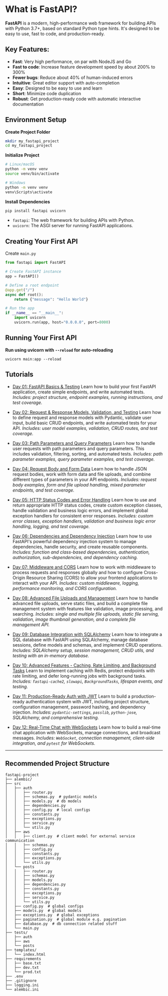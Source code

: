 # What is FastAPI?

**FastAPI** is a modern, high-performance web framework for building APIs with Python 3.7+, based on standard Python type hints. It's designed to be easy to use, fast to code, and production-ready.

## Key Features:

- **Fast**: Very high performance, on par with NodeJS and Go
- **Fast to code**: Increase feature development speed by about 200% to 300%
- **Fewer bugs**: Reduce about 40% of human-induced errors
- **Intuitive**: Great editor support with auto-completion
- **Easy**: Designed to be easy to use and learn
- **Short**: Minimize code duplication
- **Robust**: Get production-ready code with automatic interactive documentation

## Environment Setup

**Create Project Folder**
```bash
mkdir my_fastapi_project
cd my_fastapi_project
```
**Initialize Project**
```bash
# Linux/macOS
python -m venv venv
source venv/bin/activate

# Windows
python -m venv venv
venv\Scripts\activate
```
**Install Dependencies**
```bash
pip install fastapi uvicorn
```
- `fastapi`: The web framework for building APIs with Python.
- `uvicorn`: The ASGI server for running FastAPI applications.

## Creating Your First API

Create `main.py`
```python
from fastapi import FastAPI

# Create FastAPI instance
app = FastAPI()

# Define a root endpoint
@app.get("/")
async def root():
    return {"message": "Hello World"}

# Run the app
if __name__ == "__main__":
    import uvicorn
    uvicorn.run(app, host="0.0.0.0", port=8000)
```

## Running Your First API

**Run using uvicorn with `--reload` for auto-reloading**
```
uvicorn main:app --reload
```

## Tutorials

- [Day 01: FastAPI Basics & Testing](day01/README.md)
  Learn how to build your first FastAPI application, create simple endpoints, and write automated tests.
  _Includes: project structure, endpoint examples, running instructions, and test coverage._

- [Day 02: Request & Response Models, Validation, and Testing](day02/README.md)
  Learn how to define request and response models with Pydantic, validate user input, build basic CRUD endpoints, and write automated tests for your API.
  _Includes: user model examples, validation, CRUD routes, and test coverage._

- [Day 03: Path Parameters and Query Parameters](day03/README.md)
  Learn how to handle user requests with path parameters and query parameters. This includes validation, filtering, sorting, and automated tests.
  _Includes: path parameter examples, query parameter examples, and test coverage._

- [Day 04: Request Body and Form Data](day04/README.md)
  Learn how to handle JSON request bodies, work with form data and file uploads, and combine different types of parameters in your API endpoints.
  _Includes: request body examples, form and file upload handling, mixed parameter endpoints, and test coverage._

- [Day 05: HTTP Status Codes and Error Handling](day05/README.md)
  Learn how to use and return appropriate HTTP status codes, create custom exception classes, handle validation and business logic errors, and implement global exception handlers for consistent error responses.
  _Includes: custom error classes, exception handlers, validation and business logic error handling, logging, and test coverage._

- [Day 06: Dependencies and Dependency Injection](day06/README.md)
  Learn how to use FastAPI's powerful dependency injection system to manage dependencies, handle security, and create reusable components.
  _Includes: function and class-based dependencies, authentication, authorization, sub-dependencies, and dependency caching._

- [Day 07: Middleware and CORS](day07/README.md)
  Learn how to work with middleware to process requests and responses globally and how to configure Cross-Origin Resource Sharing (CORS) to allow your frontend applications to interact with your API.
  _Includes: custom middleware, logging, performance monitoring, and CORS configuration._

- [Day 08: Advanced File Uploads and Management](day08/README.md)
  Learn how to handle advanced file uploads, serve static files, and build a complete file management system with features like validation, image processing, and searching.
  _Includes: single and multiple file uploads, static file serving, validation, image thumbnail generation, and a complete file management API._

- [Day 09: Database Integration with SQLAlchemy](day09/README.md)
  Learn how to integrate a SQL database with FastAPI using SQLAlchemy, manage database sessions, define models and schemas, and implement CRUD operations.
  _Includes: SQLAlchemy setup, session management, CRUD utils, and testing with an in-memory database._

- [Day 10: Advanced Features - Caching, Rate Limiting, and Background Tasks](day10/README.md)
  Learn to implement caching with Redis, protect endpoints with rate limiting, and defer long-running jobs with background tasks.
  _Includes: `fastapi-cache2`, `slowapi`, `BackgroundTasks`, lifespan events, and testing._

- [Day 11: Production-Ready Auth with JWT](day11/README.md)
  Learn to build a production-ready authentication system with JWT, including project structure, configuration management, password hashing, and dependency injection.
  _Includes: `pydantic-settings`, `passlib`, `python-jose`, SQLAlchemy, and comprehensive testing._

- [Day 12: Real-Time Chat with WebSockets](day12/README.md)
  Learn how to build a real-time chat application with WebSockets, manage connections, and broadcast messages.
  _Includes: `WebSocket`, connection management, client-side integration, and `pytest` for WebSockets._

---

## Recommended Project Structure

```
fastapi-project
├── alembic/
├── src
│   ├── auth
│   │   ├── router.py
│   │   ├── schemas.py  # pydantic models
│   │   ├── models.py  # db models
│   │   ├── dependencies.py
│   │   ├── config.py  # local configs
│   │   ├── constants.py
│   │   ├── exceptions.py
│   │   ├── service.py
│   │   └── utils.py
│   ├── aws
│   │   ├── client.py  # client model for external service communication
│   │   ├── schemas.py
│   │   ├── config.py
│   │   ├── constants.py
│   │   ├── exceptions.py
│   │   └── utils.py
│   └── posts
│   │   ├── router.py
│   │   ├── schemas.py
│   │   ├── models.py
│   │   ├── dependencies.py
│   │   ├── constants.py
│   │   ├── exceptions.py
│   │   ├── service.py
│   │   └── utils.py
│   ├── config.py  # global configs
│   ├── models.py  # global models
│   ├── exceptions.py  # global exceptions
│   ├── pagination.py  # global module e.g. pagination
│   ├── database.py  # db connection related stuff
│   └── main.py
├── tests/
│   ├── auth
│   ├── aws
│   └── posts
├── templates/
│   └── index.html
├── requirements
│   ├── base.txt
│   ├── dev.txt
│   └── prod.txt
├── .env
├── .gitignore
├── logging.ini
└── alembic.ini
```
